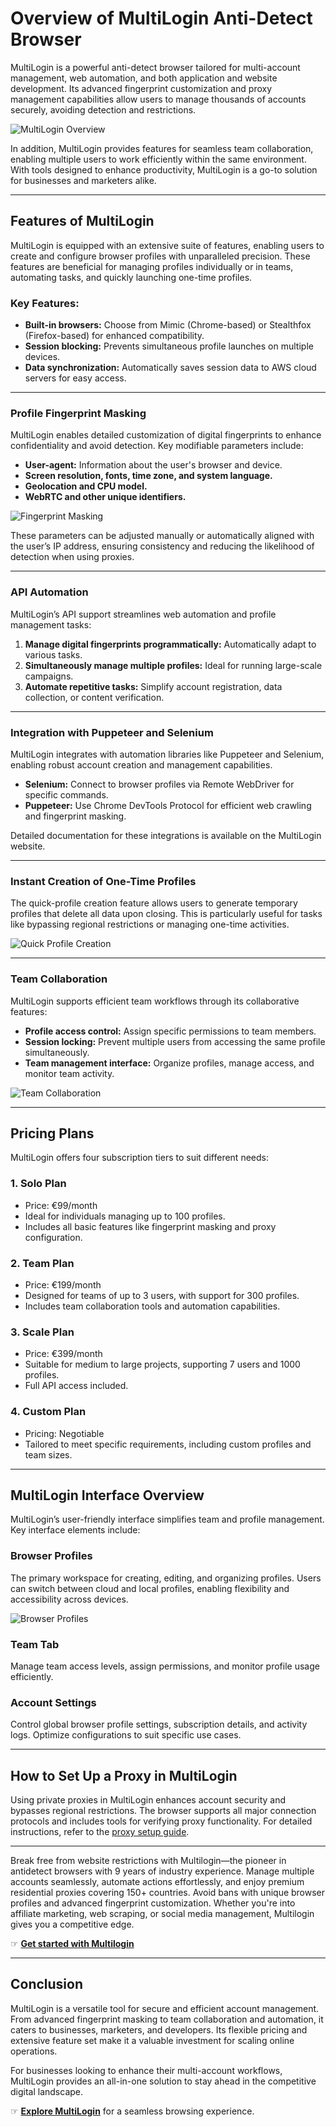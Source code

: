 # Overview of MultiLogin Anti-Detect Browser

MultiLogin is a powerful anti-detect browser tailored for multi-account management, web automation, and both application and website development. Its advanced fingerprint customization and proxy management capabilities allow users to manage thousands of accounts securely, avoiding detection and restrictions.

![MultiLogin Overview](https://proxy-seller.com/upload/medialibrary/a4d/go0wkm1ce7epzfzm7wiinqv3r1o32eob.png)

In addition, MultiLogin provides features for seamless team collaboration, enabling multiple users to work efficiently within the same environment. With tools designed to enhance productivity, MultiLogin is a go-to solution for businesses and marketers alike.

---

## Features of MultiLogin

MultiLogin is equipped with an extensive suite of features, enabling users to create and configure browser profiles with unparalleled precision. These features are beneficial for managing profiles individually or in teams, automating tasks, and quickly launching one-time profiles.

### Key Features:
- **Built-in browsers:** Choose from Mimic (Chrome-based) or Stealthfox (Firefox-based) for enhanced compatibility.
- **Session blocking:** Prevents simultaneous profile launches on multiple devices.
- **Data synchronization:** Automatically saves session data to AWS cloud servers for easy access.

---

### Profile Fingerprint Masking

MultiLogin enables detailed customization of digital fingerprints to enhance confidentiality and avoid detection. Key modifiable parameters include:

- **User-agent:** Information about the user's browser and device.
- **Screen resolution, fonts, time zone, and system language.**
- **Geolocation and CPU model.**
- **WebRTC and other unique identifiers.**

![Fingerprint Masking](https://proxy-seller.com/upload/medialibrary/ce5/r4gb78efykaectv76qcn5x9t5u3v23yv.png)

These parameters can be adjusted manually or automatically aligned with the user’s IP address, ensuring consistency and reducing the likelihood of detection when using proxies.

---

### API Automation

MultiLogin’s API support streamlines web automation and profile management tasks:

1. **Manage digital fingerprints programmatically:** Automatically adapt to various tasks.
2. **Simultaneously manage multiple profiles:** Ideal for running large-scale campaigns.
3. **Automate repetitive tasks:** Simplify account registration, data collection, or content verification.

---

### Integration with Puppeteer and Selenium

MultiLogin integrates with automation libraries like Puppeteer and Selenium, enabling robust account creation and management capabilities.

- **Selenium:** Connect to browser profiles via Remote WebDriver for specific commands.
- **Puppeteer:** Use Chrome DevTools Protocol for efficient web crawling and fingerprint masking.

Detailed documentation for these integrations is available on the MultiLogin website.

---

### Instant Creation of One-Time Profiles

The quick-profile creation feature allows users to generate temporary profiles that delete all data upon closing. This is particularly useful for tasks like bypassing regional restrictions or managing one-time activities.

![Quick Profile Creation](https://proxy-seller.com/upload/medialibrary/114/kzkvc0xt1dv69jzcg39zw12xwk2qpojq.png)

---

### Team Collaboration

MultiLogin supports efficient team workflows through its collaborative features:

- **Profile access control:** Assign specific permissions to team members.
- **Session locking:** Prevent multiple users from accessing the same profile simultaneously.
- **Team management interface:** Organize profiles, manage access, and monitor team activity.

![Team Collaboration](https://proxy-seller.com/upload/medialibrary/9f4/8wu3hw97qxe0kcoql5l21y2med402yha.png)

---

## Pricing Plans

MultiLogin offers four subscription tiers to suit different needs:

### 1. **Solo Plan**
- Price: €99/month
- Ideal for individuals managing up to 100 profiles.
- Includes all basic features like fingerprint masking and proxy configuration.

### 2. **Team Plan**
- Price: €199/month
- Designed for teams of up to 3 users, with support for 300 profiles.
- Includes team collaboration tools and automation capabilities.

### 3. **Scale Plan**
- Price: €399/month
- Suitable for medium to large projects, supporting 7 users and 1000 profiles.
- Full API access included.

### 4. **Custom Plan**
- Pricing: Negotiable
- Tailored to meet specific requirements, including custom profiles and team sizes.

---

## MultiLogin Interface Overview

MultiLogin’s user-friendly interface simplifies team and profile management. Key interface elements include:

### Browser Profiles
The primary workspace for creating, editing, and organizing profiles. Users can switch between cloud and local profiles, enabling flexibility and accessibility across devices.

![Browser Profiles](https://proxy-seller.com/upload/medialibrary/305/q96ogoclte709y1k6rppd84w98phndhu.png)

### Team Tab
Manage team access levels, assign permissions, and monitor profile usage efficiently.

### Account Settings
Control global browser profile settings, subscription details, and activity logs. Optimize configurations to suit specific use cases.

---

## How to Set Up a Proxy in MultiLogin

Using private proxies in MultiLogin enhances account security and bypasses regional restrictions. The browser supports all major connection protocols and includes tools for verifying proxy functionality. For detailed instructions, refer to the [proxy setup guide](https://proxy-seller.com/blog/how_to_set_up_a_proxy_in_multilogin_browser/).

---

Break free from website restrictions with Multilogin—the pioneer in antidetect browsers with 9 years of industry experience. Manage multiple accounts seamlessly, automate actions effortlessly, and enjoy premium residential proxies covering 150+ countries. Avoid bans with unique browser profiles and advanced fingerprint customization. Whether you're into affiliate marketing, web scraping, or social media management, Multilogin gives you a competitive edge.

☞ **[Get started with Multilogin](https://bit.ly/multIlogin)**

---

## Conclusion

MultiLogin is a versatile tool for secure and efficient account management. From advanced fingerprint masking to team collaboration and automation, it caters to businesses, marketers, and developers. Its flexible pricing and extensive feature set make it a valuable investment for scaling online operations.

For businesses looking to enhance their multi-account workflows, MultiLogin provides an all-in-one solution to stay ahead in the competitive digital landscape.

☞ **[Explore MultiLogin](https://bit.ly/multIlogin)** for a seamless browsing experience.
